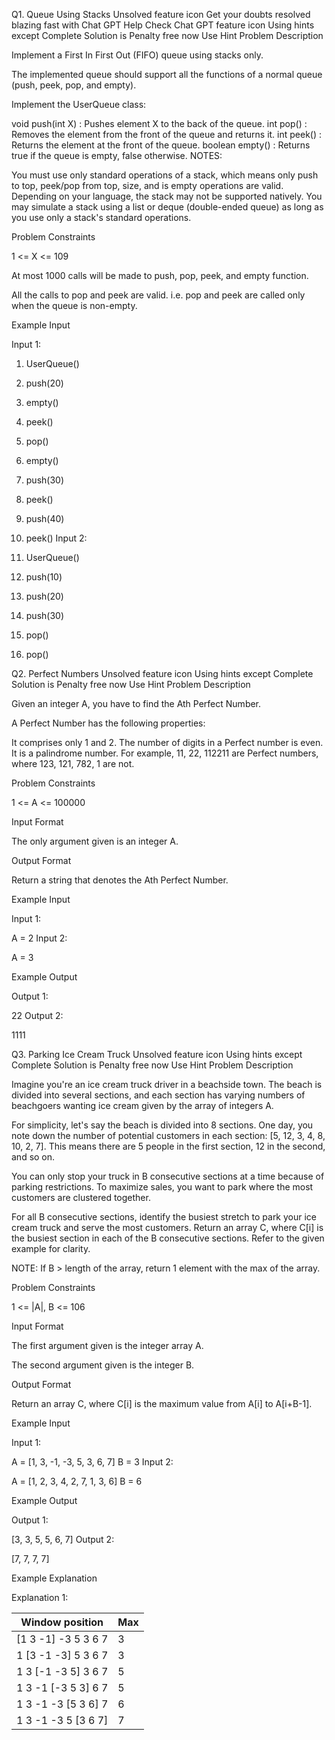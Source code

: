 Q1. Queue Using Stacks
Unsolved
feature icon
Get your doubts resolved blazing fast with Chat GPT Help
Check Chat GPT
feature icon
Using hints except Complete Solution is Penalty free now
Use Hint
Problem Description

Implement a First In First Out (FIFO) queue using stacks only.

The implemented queue should support all the functions of a normal queue (push, peek, pop, and empty).

Implement the UserQueue class:

void push(int X) : Pushes element X to the back of the queue.
int pop() : Removes the element from the front of the queue and returns it.
int peek() : Returns the element at the front of the queue.
boolean empty() : Returns true if the queue is empty, false otherwise.
NOTES:

You must use only standard operations of a stack, which means only push to top, peek/pop from top, size, and is empty operations are valid.
Depending on your language, the stack may not be supported natively. You may simulate a stack using a list or deque (double-ended queue) as long as you use only a stack's standard operations.


Problem Constraints

1 <= X <= 109

At most 1000 calls will be made to push, pop, peek, and empty function.

All the calls to pop and peek are valid. i.e. pop and peek are called only when the queue is non-empty.



Example Input

Input 1:

 1) UserQueue()
 2) push(20)
 3) empty()
 4) peek()
 5) pop()
 6) empty()
 7) push(30)
 8) peek()
 9) push(40)
 10) peek()
Input 2:

 1) UserQueue()
 2) push(10)
 3) push(20)
 4) push(30)
 5) pop()
 6) pop()



Q2. Perfect Numbers
Unsolved
feature icon
Using hints except Complete Solution is Penalty free now
Use Hint
Problem Description

Given an integer A, you have to find the Ath Perfect Number.

A Perfect Number has the following properties:

It comprises only 1 and 2.
The number of digits in a Perfect number is even.
It is a palindrome number.
For example, 11, 22, 112211 are Perfect numbers, where 123, 121, 782, 1 are not.





Problem Constraints

1 <= A <= 100000



Input Format

The only argument given is an integer A.



Output Format

Return a string that denotes the Ath Perfect Number.



Example Input

Input 1:

 A = 2
Input 2:

 A = 3


Example Output

Output 1:

 22
Output 2:

 1111
 
Q3. Parking Ice Cream Truck
Unsolved
feature icon
Using hints except Complete Solution is Penalty free now
Use Hint
Problem Description

Imagine you're an ice cream truck driver in a beachside town. The beach is divided into several sections, and each section has varying numbers of beachgoers wanting ice cream given by the array of integers A.

For simplicity, let's say the beach is divided into 8 sections. One day, you note down the number of potential customers in each section: [5, 12, 3, 4, 8, 10, 2, 7]. This means there are 5 people in the first section, 12 in the second, and so on.

You can only stop your truck in B consecutive sections at a time because of parking restrictions. To maximize sales, you want to park where the most customers are clustered together.

For all B consecutive sections, identify the busiest stretch to park your ice cream truck and serve the most customers. Return an array C, where C[i] is the busiest section in each of the B consecutive sections. Refer to the given example for clarity.

NOTE: If B > length of the array, return 1 element with the max of the array.












Problem Constraints

1 <= |A|, B <= 106



Input Format

The first argument given is the integer array A.

The second argument given is the integer B.



Output Format

Return an array C, where C[i] is the maximum value from A[i] to A[i+B-1].



Example Input

Input 1:

 A = [1, 3, -1, -3, 5, 3, 6, 7]
 B = 3
Input 2:

 A = [1, 2, 3, 4, 2, 7, 1, 3, 6]
 B = 6


Example Output

Output 1:

 [3, 3, 5, 5, 6, 7]
Output 2:

 [7, 7, 7, 7]


Example Explanation

Explanation 1:

 Window position     | Max
 --------------------|-------
 [1 3 -1] -3 5 3 6 7 | 3
 1 [3 -1 -3] 5 3 6 7 | 3
 1 3 [-1 -3 5] 3 6 7 | 5
 1 3 -1 [-3 5 3] 6 7 | 5
 1 3 -1 -3 [5 3 6] 7 | 6
 1 3 -1 -3 5 [3 6 7] | 7
 
 
 
